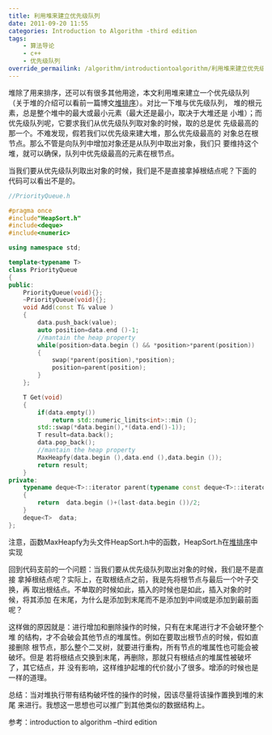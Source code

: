 ```yaml
---
title: 利用堆来建立优先级队列
date: 2011-09-20 11:55
categories: Introduction to Algorithm -third edition
tags:
    - 算法导论
    - c++
    - 优先级队列
override_permailink: /algorithm/introductiontoalgorithm/利用堆来建立优先级队列
---
```


堆除了用来排序，还可以有很多其他用途，本文利用堆来建立一个优先级队列
（关于堆的介绍可以看前一篇博文[堆排序][]）。对比一下堆与优先级队列，
堆的根元素，总是整个堆中的最大或最小元素（最大还是最小，取决于大堆还是
小堆）；而优先级队列呢，它要求我们从优先级队列取对象的时候，取的总是优
先级最高的那一个。不难发现，假若我们以优先级来建大堆，那么优先级最高的
对象总在根节点。那么不管是向队列中增加对象还是从队列中取出对象，我们只
要维持这个堆，就可以确保，队列中优先级最高的元素在根节点。

当我们要从优先级队列取出对象的时候，我们是不是直接拿掉根结点呢？下面的
代码可以看出不是的。

```cpp
//PriorityQueue.h

#pragma once
#include"HeapSort.h"
#include<deque>
#include<numeric>

using namespace std;

template<typename T>
class PriorityQueue
{
public:
    PriorityQueue(void){};
    ~PriorityQueue(void){};    
    void Add(const T& value )
    {
        data.push_back(value);
        auto position=data.end ()-1;
        //mantain the heap property
        while(position>data.begin () && *position>*parent(position))
        {
            swap(*parent(position),*position);
            position=parent(position);
        }
    };    

    T Get(void)
    {
        if(data.empty())
            return std::numeric_limits<int>::min ();
        std::swap(*data.begin(),*(data.end()-1));
        T result=data.back();
        data.pop_back();
        //mantain the heap property
        MaxHeapfy(data.begin (),data.end (),data.begin ());
        return result;
    }
private:
    typename deque<T>::iterator parent(typename const deque<T>::iterator& last)
    {
        return  data.begin ()+(last-data.begin ())/2;
    }
    deque<T>  data;
};
```

注意，函数MaxHeapfy为头文件HeapSort.h中的函数，HeapSort.h在[堆排序][]中实现

回到代码支前的一个问题：当我们要从优先级队列取出对象的时候，我们是不是直接
拿掉根结点呢？实际上，在取根结点之前，我是先将根节点与最后一个叶子交换，再
取出根结点。不单取的时候如此，插入的时候也是如此，插入对象的时候，将其添加
在末尾，为什么是添加到末尾而不是添加到中间或是添加到最前面呢？

这样做的原因就是：进行增加和删除操作的时候，只有在末尾进行才不会破环整个堆
的结构，才不会破会其他节点的堆属性。例如在要取出根节点的时候，假如直接删除
根节点，那么整个二叉树，就要进行重构，所有节点的堆属性也可能会被破坏。但是
若将根结点交换到末尾，再删除，那就只有根结点的堆属性被破坏了，其它结点，并
没有影响，这样维护起堆的代价就小了很多。增添的时候也是一样的道理。

总结：当对堆执行带有结构破坏性的操作的时候，因该尽量将该操作置换到堆的末尾
来进行。我想这一思想也可以推广到其他类似的数据结构上。

参考：introduction to algorithm –third edition

[堆排序]: http://www.roading.org/algorithm/introductiontoalgorithm/%E5%A0%86%E6%8E%92%E5%BA%8F.html
